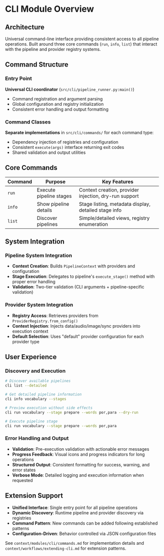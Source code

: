 # CLI Module Overview

## Architecture

Universal command-line interface providing consistent access to all pipeline operations. Built around three core commands (`run`, `info`, `list`) that interact with the pipeline and provider registry systems.

## Command Structure

### Entry Point
**Universal CLI coordinator** (`src/cli/pipeline_runner.py:main()`)
- Command registration and argument parsing
- Global configuration and registry initialization
- Consistent error handling and output formatting

### Command Classes
**Separate implementations** in `src/cli/commands/` for each command type:
- Dependency injection of registries and configuration
- Consistent `execute(args)` interface returning exit codes
- Shared validation and output utilities

## Core Commands

| Command | Purpose | Key Features |
|---------|---------|--------------|
| `run` | Execute pipeline stages | Context creation, provider injection, dry-run support |
| `info` | Show pipeline details | Stage listing, metadata display, detailed stage info |
| `list` | Discover pipelines | Simple/detailed views, registry enumeration |

## System Integration

### Pipeline System Integration
- **Context Creation**: Builds `PipelineContext` with providers and configuration
- **Stage Execution**: Delegates to pipeline's `execute_stage()` method with proper error handling
- **Validation**: Two-tier validation (CLI arguments + pipeline-specific validation)

### Provider System Integration
- **Registry Access**: Retrieves providers from `ProviderRegistry.from_config()`
- **Context Injection**: Injects data/audio/image/sync providers into execution context
- **Default Selection**: Uses "default" provider configuration for each provider type

## User Experience

### Discovery and Execution
```bash
# Discover available pipelines
cli list --detailed

# Get detailed pipeline information
cli info vocabulary --stages

# Preview execution without side effects
cli run vocabulary --stage prepare --words por,para --dry-run

# Execute pipeline stage
cli run vocabulary --stage prepare --words por,para
```

### Error Handling and Output
- **Validation**: Pre-execution validation with actionable error messages
- **Progress Feedback**: Visual icons and progress indicators for long operations
- **Structured Output**: Consistent formatting for success, warning, and error states
- **Verbose Mode**: Detailed logging and execution information when requested

## Extension Support

- **Unified Interface**: Single entry point for all pipeline operations
- **Dynamic Discovery**: Runtime pipeline and provider discovery via registries
- **Command Pattern**: New commands can be added following established patterns
- **Configuration-Driven**: Behavior controlled via JSON configuration files

See `context/modules/cli/commands.md` for implementation details and `context/workflows/extending-cli.md` for extension patterns.
